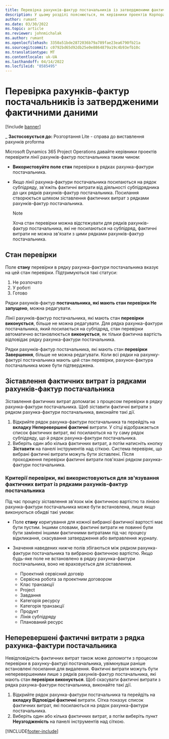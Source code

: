 ```yaml
---
title: Перевірка рахунків-фактур постачальників із затвердженими фактичними даними
description: У цьому розділі пояснюється, як керівники проектів Корпорації Майкрософт Dynamics 365 Project Operations перевіряють рахунки-фактури постачальників з фактичними даними, які були затверджені як підрядники, які виконували роботу та записаний час, а також витрати та матеріали, які використовувалися членами команди проекту.
author: rumant
ms.date: 03/30/2022
ms.topic: article
ms.reviewer: johnmichalak
ms.author: rumant
ms.openlocfilehash: 3350a51bde2872036b79a789fae23ea6790fb21a
ms.sourcegitcommit: c0792bd65d92db25e0e8864879a19c4b93efb10c
ms.translationtype: MT
ms.contentlocale: uk-UA
ms.lasthandoff: 04/14/2022
ms.locfileid: "8585495"
---
```

# <a name="verification-of-vendor-invoices-with-approved-actuals"></a>Перевірка рахунків-фактур постачальників із затвердженими фактичними даними

[!include [banner](../../includes/dataverse-preview.md)]

_ **Застосовується до:** Розгортання Lite - справа до виставлення рахунків proforma

Microsoft Dynamics 365 Project Operations давайте керівники проектів перевірити лінії рахунків-фактур постачальника таким чином:

- **Використовуйте поле стан** перевірки в рядках рахунка-фактури постачальника.
- Якщо лінії рахунка-фактури постачальника посилаються на рядок субпідряду, зв'яжіть фактичні витрати від діяльності субпідрядника до цих рядків рахунків-фактур постачальника. Посилання створюється шляхом зіставлення фактичних витрат з рядками рахунків-фактур постачальника.

    > [!NOTE]
    > Хоча стан перевірки можна відстежувати для рядків рахунків-фактур постачальника, які не посилаються на субпідряд, фактичні витрати не можна зв'язати з цими рядками рахунків-фактур постачальника.

## <a name="verification-status"></a>Стан перевірки

Поле **стану** перевірки в рядку рахунка-фактури постачальника вказує на цей стан перевірки. Підтримуються такі статуси:

1. Не розпочато
2. У роботі
3. Готово

Рядки рахунків-фактур **постачальника, які мають стан перевірки Не запущено**, можна редагувати.

Лінії рахунків-фактур постачальника, які мають стан **перевірки виконується**, більше не можна редагувати. Для рядка рахунка-фактури постачальника, який посилається на субпідряд, стан перевірки автоматично встановлюється **виконується**, як тільки фактична вартість відповідає рядку рахунка-фактури постачальника.

Рядки рахунків-фактур постачальника, які мають стан **перевірки Завершення**, більше не можна редагувати. Коли всі рядки на рахунку-фактурі постачальника мають цей стан перевірки, рахунок-фактура постачальника може бути підтверджена.

## <a name="match-cost-actuals-to-vendor-invoice-lines"></a>Зіставлення фактичних витрат із рядками рахунків-фактур постачальника

Зіставлення фактичних витрат допомагає з процесом перевірки в рядку рахунка-фактури постачальника. Щоб зіставити фактичні витрати з рядком рахунка-фактури постачальника, виконайте такі дії.

1. Відкрийте рядок рахунка-фактури постачальника та перейдіть на **вкладку Неперевершені фактичні** витрати. У сітці відображається список фактичних витрат, які посилаються на ту саму рядок субпідряду, що й рядок рахунка-фактури постачальника.
2. Виберіть один або кілька фактичних витрат, а потім натисніть кнопку **Зіставити** на панелі інструментів над сіткою. Система перевіряє, що вибрані фактичні витрати можуть бути зіставлені. Після проходження перевірки фактичні витрати пов'язані рядком рахунка-фактури постачальника.

### <a name="validation-criteria-that-are-used-to-link-cost-actuals-to-vendor-invoice-lines"></a>Критерії перевірки, які використовуються для зв'язування фактичних витрат із рядками рахунків-фактур постачальника

Під час процесу зіставлення зв'язок між фактичною вартістю та лінією рахунка-фактури постачальника може бути встановлена, лише якщо виконуються обидві такі умови:

- Поле **стану** коригування для кожної вибраної фактичної вартості має бути пустим. Іншими словами, фактичні витрати не повинні були бути замінені іншими фактичними витратами під час процесу відкликання, скасування затвердження або виправлення журналу.
- Значення наведених нижче полів збігаються між рядком рахунка-фактури постачальника та вибраною фактичною вартістю. Якщо будь-яке поле не встановлено в рядку рахунка-фактури постачальника, воно не враховується для зіставлення.

    - Проектний сервісний договір
    - Сервісна робота за проектним договором
    - Клас транзакції
    - Project
    - Завдання
    - Категорія ресурсу
    - Категорія транзакції
    - Продукт
    - Лінія субпідряду
    - Планований ресурс

## <a name="unmatch-cost-actuals-from-a-vendor-invoice-line"></a>Неперевершені фактичні витрати з рядка рахунка-фактури постачальника

Невідповідність фактичних витрат також може допомогти з процесом перевірки в рахунку-фактурі постачальника, увімкнувши раніше встановлені посилання для видалення. Фактичні витрати можуть бути неперевершеними лише з рядків рахунків-фактур постачальника, які мають стан **перевірки виконується**. Щоб скасувати фактичні витрати з рядка рахунка-фактури постачальника, виконайте такі дії.

1. Відкрийте рядок рахунка-фактури постачальника та перейдіть на **вкладку Відповідні фактичні** витрати. Сітка показує список фактичних витрат, які посилаються на рядок рахунка-фактури постачальника.
2. Виберіть один або кілька фактичних витрат, а потім виберіть пункт **Неузгодженість** на панелі інструментів над сіткою.

[!INCLUDE[footer-include](../../includes/footer-banner.md)]
